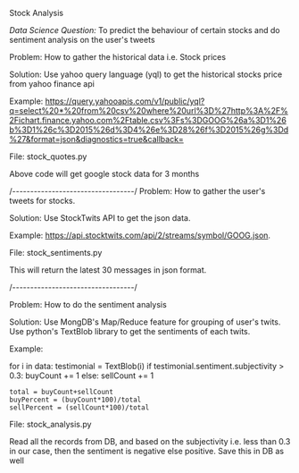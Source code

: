Stock Analysis

*Data Science Question:* To predict the behaviour of certain stocks and do sentiment analysis on the user's tweets

Problem: 	How to gather the historical data i.e. Stock prices 

Solution: 	Use yahoo query language (yql) to get the historical stocks price from  yahoo finance api

Example:	https://query.yahooapis.com/v1/public/yql?q=select%20*%20from%20csv%20where%20url%3D%27http%3A%2F%2Fichart.finance.yahoo.com%2Ftable.csv%3Fs%3DGOOG%26a%3D1%26b%3D1%26c%3D2015%26d%3D4%26e%3D28%26f%3D2015%26g%3Dd%27&format=json&diagnostics=true&callback=

File:		stock_quotes.py

Above code will get google stock data for 3 months

/----------------------------------/
Problem: How to gather the user's tweets for stocks.

Solution: Use StockTwits API to get the json data.

Example:	https://api.stocktwits.com/api/2/streams/symbol/GOOG.json.

File:		stock_sentiments.py

This will return the latest 30 messages in json format.


/----------------------------------/

Problem: How to do the sentiment analysis

Solution: Use MongDB's Map/Reduce feature for grouping of user's twits. Use python's TextBlob library to get the sentiments of each twits.

Example: 

for i in data:
        testimonial = TextBlob(i)
        if testimonial.sentiment.subjectivity > 0.3:
            buyCount += 1
        else:
            sellCount += 1

    total = buyCount+sellCount
    buyPercent = (buyCount*100)/total
    sellPercent = (sellCount*100)/total
	
File:		stock_analysis.py
	
Read all the records from DB, and based on the subjectivity  i.e. less than 0.3 in our case, then the sentiment is negative else positive. Save this in DB as well
